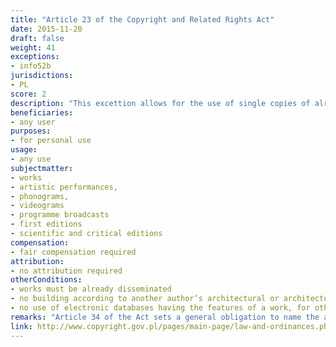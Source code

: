 ```yaml
---
title: "Article 23 of the Copyright and Related Rights Act"
date: 2015-11-20
draft: false
weight: 41
exceptions:
- info52b
jurisdictions:
- PL
score: 2
description: "This excettion allows for the use of single copies of already disseminated works for personal use (by a group of individuals who are related, especially by blood or marriage, or who are in a social relationship). Building according to another author’s architectural or architectural and urban planning works, or to use electronic databases having the features of a work, for other than own non-profit use for academic purposes, are expressly left out." 
beneficiaries:
- any user
purposes: 
- for personal use
usage:
- any use
subjectmatter:
- works
- artistic performances,
- phonograms,
- videograms
- programme broadcasts
- first editions
- scientific and critical editions
compensation:
- fair compensation required
attribution: 
- no attribution required
otherConditions: 
- works must be already disseminated
- no building according to another author’s architectural or architectural and urban planning works
- no use of electronic databases having the features of a work, for other than own non-profit use for academic purposes
remarks: "Article 34 of the Act sets a general obligation to name the author and the source, subject to existing options, in order to use the works within the limits of permissible free use. Authors do not have the right to remuneration, unless stipulated otherwise.<br /><br />Under article 100, the exercise of the rights in artistic performances, phonograms, videograms and programme broadcasts, first editions or scientific and critical editions, is subject to the restrictions referred to in Articles 23-35, respectively."
link: http://www.copyright.gov.pl/pages/main-page/law-and-ordinances.php
---
```

